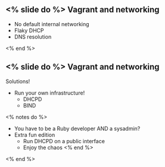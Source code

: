 <% slide do %>
Vagrant and networking
----------------------

  * No default internal networking
  * Flaky DHCP
  * DNS resolution

<% end %>

<% slide do %>
Vagrant and networking
----------------------

Solutions!

  * Run your own infrastructure!
    * DHCPD
    * BIND

<% notes do %>
  * You have to be a Ruby developer AND a sysadmin?
  * Extra fun edition
    * Run DHCPD on a public interface
    * Enjoy the chaos
<% end %>

<% end %>
